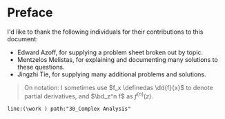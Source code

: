 
# Preface

I'd like to thank the following individuals for their contributions to this document:

- Edward Azoff, for supplying a problem sheet broken out by topic.
- Mentzelos Melistas, for explaining and documenting many solutions to these questions.
- Jingzhi Tie, for supplying many additional problems and solutions.


> On notation: I sometimes use $f_x \definedas \dd{f}{x}$ to denote partial derivatives, and $\bd_z^n f$ as $f^{(n)}(z)$.

```query
line:(\work ) path:"30_Complex Analysis"
```